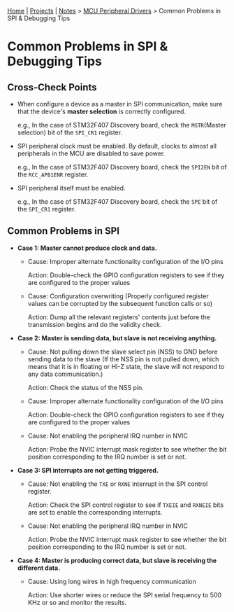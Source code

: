 [Home](../../) | [Projects](../../projects) | [Notes](../) > <a href="./">MCU Peripheral Drivers</a> > Common Problems in SPI & Debugging Tips

# Common Problems in SPI & Debugging Tips



## Cross-Check Points

* When configure a device as a master in SPI communication, make sure that the device's **master selection** is correctly configured. 

  e.g., In the case of STM32F407 Discovery board, check the `MSTR`(Master selection) bit of the `SPI_CR1` register.

* SPI peripheral clock must be enabled. By default, clocks to almost all peripherals in the MCU are disabled to save power.

  e.g., In the case of STM32F407 Discovery board, check the `SPI2EN` bit of the `RCC_APB1ENR` register.

* SPI peripheral itself must be enabled.

  e.g., In the case of STM32F407 Discovery board, check the `SPE` bit of the `SPI_CR1` register.



## Common Problems in SPI

* **Case 1: Master cannot produce clock and data.**

  * Cause: Improper alternate functionality configuration of the I/O pins

    Action: Double-check the GPIO configuration registers to see if they are configured to the proper values

  * Cause: Configuration overwriting (Properly configured register values can be corrupted by the subsequent function calls or so)

    Action: Dump all the relevant registers' contents just before the transmission begins and do the validity check.

* **Case 2: Master is sending data, but slave is not receiving anything.**

  * Cause: Not pulling down the slave select pin (NSS) to GND before sending data to the slave (If the NSS pin is not pulled down, which means that it is in floating or HI-Z state, the slave will not respond to any data communication.)

    Action: Check the status of the NSS pin.

  * Cause: Improper alternate functionality configuration of the I/O pins

    Action: Double-check the GPIO configuration registers to see if they are configured to the proper values

  * Cause: Not enabling the peripheral IRQ number in NVIC

    Action: Probe the NVIC interrupt mask register to see whether the bit position corresponding to the IRQ number is set or not.

* **Case 3: SPI interrupts are not getting triggered.**

  * Cause: Not enabling the `TXE` or `RXNE` interrupt in the SPI control register.

    Action: Check the SPI control register to see if `TXEIE` and `RXNEIE` bits are set to enable the corresponding interrupts.

  * Cause: Not enabling the peripheral IRQ number in NVIC

    Action: Probe the NVIC interrupt mask register to see whether the bit position corresponding to the IRQ number is set or not.

* **Case 4: Master is producing correct data, but slave is receiving the different data.**

  * Cause: Using long wires in high frequency communication

    Action: Use shorter wires or reduce the SPI serial frequency to 500 KHz or so and monitor the results.
